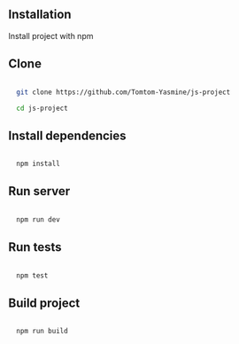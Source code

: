 ## Installation

Install project with npm

## Clone

```bash

  git clone https://github.com/Tomtom-Yasmine/js-project

  cd js-project

```

## Install dependencies

```bash

  npm install

```

## Run server

```bash

  npm run dev

```

## Run tests

```bash

  npm test

```

## Build project

```bash

  npm run build

```
